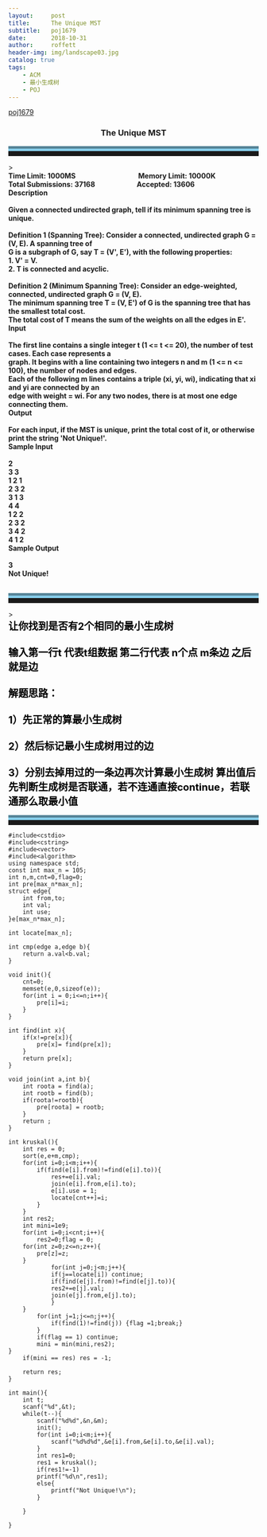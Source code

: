 ```yaml
---
layout:     post
title:      The Unique MST
subtitle:   poj1679
date:       2018-10-31
author:     roffett
header-img: img/landscape03.jpg
catalog: true
tags:
    - ACM
    - 最小生成树
    - POJ
---
```


[poj1679](http://poj.org/problem?id=1679)
<h3 align="center"> The Unique MST</h3>
<hr style="height:10px;border:none;border-top:10px groove skyblue;" />>
<div style="font-weight:bold;">
Time Limit: 1000MS&emsp;&emsp;&emsp;&emsp;&emsp;&emsp;&emsp;&emsp;&emsp;Memory Limit: 10000K<br>
Total Submissions: 37168&emsp;&emsp;&emsp;&emsp;&emsp;&emsp;Accepted: 13606<br>
Description<br>
<br>
Given a connected undirected graph, tell if its minimum spanning tree is unique. <br>
<br>
Definition 1 (Spanning Tree): Consider a connected, undirected graph G = (V, E). A spanning tree of <br>
G is a subgraph of G, say T = (V', E'), with the following properties: <br>
1. V' = V. <br>
2. T is connected and acyclic. <br>
<br>
Definition 2 (Minimum Spanning Tree): Consider an edge-weighted, connected, undirected graph G = (V, E). <br>
The minimum spanning tree T = (V, E') of G is the spanning tree that has the smallest total cost. <br>
The total cost of T means the sum of the weights on all the edges in E'. <br>
Input<br>
<br>
The first line contains a single integer t (1 <= t <= 20), the number of test cases. Each case represents a<br>
 graph. It begins with a line containing two integers n and m (1 <= n <= 100), the number of nodes and edges.<br>
  Each of the following m lines contains a triple (xi, yi, wi), indicating that xi and yi are connected by an <br>
  edge with weight = wi. For any two nodes, there is at most one edge connecting them.<br>
Output<br>
<br>
For each input, if the MST is unique, print the total cost of it, or otherwise print the string 'Not Unique!'.<br>
Sample Input<br>
<br>
2<br>
3 3<br>
1 2 1<br>
2 3 2<br>
3 1 3<br>
4 4<br>
1 2 2<br>
2 3 2<br>
3 4 2<br>
4 1 2<br>
Sample Output<br>
<br>
3<br>
Not Unique!<br>
<br></div>
<hr style="height:10px;border:none;border-top:10px groove skyblue;" />>

<div style = "font-size:20px;font-weight:bold;color:black;">
让你找到是否有2个相同的最小生成树<br>
<br>
输入第一行t  代表t组数据 第二行代表 n个点 m条边 之后就是边<br>
<br>
解题思路：<br>
<br>
1）先正常的算最小生成树<br>
<br>
2）然后标记最小生成树用过的边<br>
<br>
3）分别去掉用过的一条边再次计算最小生成树 算出值后先判断生成树是否联通，若不连通直接continue，若联通那么取最小值<br>
</div>
<hr style="height:10px;border:none;border-top:10px groove skyblue;" />

    #include<cstdio>
    #include<cstring>
    #include<vector>
    #include<algorithm>
    using namespace std;
    const int max_n = 105;
    int n,m,cnt=0,flag=0;
    int pre[max_n*max_n];
    struct edge{
        int from,to;
        int val;
        int use;
    }e[max_n*max_n];

    int locate[max_n];

    int cmp(edge a,edge b){
        return a.val<b.val;
    }

    void init(){
        cnt=0;
        memset(e,0,sizeof(e));
        for(int i = 0;i<=n;i++){
            pre[i]=i;
        }
    }

    int find(int x){
        if(x!=pre[x]){
            pre[x]= find(pre[x]);
        }
        return pre[x];
    }

    void join(int a,int b){
        int roota = find(a);
        int rootb = find(b);
        if(roota!=rootb){
            pre[roota] = rootb;
        }
        return ;
    }

    int kruskal(){
        int res = 0;
        sort(e,e+m,cmp);
        for(int i=0;i<m;i++){
            if(find(e[i].from)!=find(e[i].to)){
                res+=e[i].val;
                join(e[i].from,e[i].to);
                e[i].use = 1;
                locate[cnt++]=i;
            }
        }
        int res2;
        int mini=1e9;
        for(int i=0;i<cnt;i++){
            res2=0;flag = 0;
        for(int z=0;z<=n;z++){
            pre[z]=z;
        }
                for(int j=0;j<m;j++){
                if(j==locate[i]) continue;
                if(find(e[j].from)!=find(e[j].to)){
                res2+=e[j].val;
                join(e[j].from,e[j].to);
                }
        }
            for(int j=1;j<=n;j++){
                if(find(1)!=find(j)) {flag =1;break;}
            }
            if(flag == 1) continue;
            mini = min(mini,res2);
    }
        if(mini == res) res = -1;

        return res;
    }

    int main(){
        int t;
        scanf("%d",&t);
        while(t--){
            scanf("%d%d",&n,&m);
            init();
            for(int i=0;i<m;i++){
                scanf("%d%d%d",&e[i].from,&e[i].to,&e[i].val);
            }
            int res1=0;
            res1 = kruskal();
            if(res1!=-1)
            printf("%d\n",res1);
            else{
                printf("Not Unique!\n");
            }

        }

    }